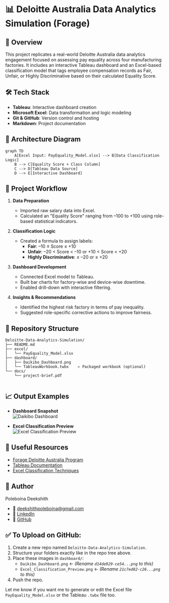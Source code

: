 # 📊 Deloitte Australia Data Analytics Simulation (Forage)

## 📌 Overview
This project replicates a real-world Deloitte Australia data analytics engagement focused on assessing pay equality across four manufacturing factories. It includes an interactive Tableau dashboard and an Excel-based classification model that tags employee compensation records as Fair, Unfair, or Highly Discriminative based on their calculated Equality Score.

## 🛠 Tech Stack
- **Tableau**: Interactive dashboard creation  
- **Microsoft Excel**: Data transformation and logic modeling  
- **Git & GitHub**: Version control and hosting  
- **Markdown**: Project documentation

## 🔧 Architecture Diagram
```mermaid
graph TD
    A[Excel Input: PayEquality_Model.xlsx] --> B[Data Classification Logic]
    B --> C[Equality Score + Class Column]
    C --> D[Tableau Data Source]
    D --> E[Interactive Dashboard]
```

## 🧠 Project Workflow

1. **Data Preparation**  
   - Imported raw salary data into Excel.  
   - Calculated an "Equality Score" ranging from –100 to +100 using role-based statistical indicators.

2. **Classification Logic**  
   - Created a formula to assign labels:  
     - **Fair**: –10 ≤ Score ≤ +10  
     - **Unfair**: –20 < Score < –10 or +10 < Score < +20  
     - **Highly Discriminative**: ≤ –20 or ≥ +20  

3. **Dashboard Development**  
   - Connected Excel model to Tableau.  
   - Built bar charts for factory-wise and device-wise downtime.  
   - Enabled drill-down with interactive filtering.

4. **Insights & Recommendations**  
   - Identified the highest risk factory in terms of pay inequality.  
   - Suggested role-specific corrective actions to improve fairness.

## 📂 Repository Structure


```
Deloitte-Data-Analytics-Simulation/
├── README.md
├── excel/
│   └── PayEquality_Model.xlsx
├── dashboard/
│   ├── Daikibo_Dashboard.png
│   └── TableauWorkbook.twbx    ← Packaged workbook (optional)
└── docs/
    └── project‑brief.pdf


```

## 📈 Output Examples

- **Dashboard Snapshot**  
  ![Daikibo Dashboard](<img width="1776" height="766" alt="image" src="https://github.com/user-attachments/assets/6f6f2a5e-d39b-48a6-b2e6-e2516c49e3b7" />)

- **Excel Classification Preview**  
  ![Excel Classification Preview](dashboard/Excel_Classification_Preview.png)

## 🔗 Useful Resources
- [Forage Deloitte Australia Program](https://www.theforage.com/virtual-internships/prototype/deloitte-data-analytics-au)  
- [Tableau Documentation](https://help.tableau.com/current/guides/e-learning/en-us/tableau-overview.html)  
- [Excel Classification Techniques](https://support.microsoft.com/en-us/excel)

## 👤 Author
Poleboina Deekshith  
- 📧 [deekshithpoleboina@gmail.com](mailto:deekshithpoleboina@gmail.com)  
- 🔗 [LinkedIn](https://linkedin.com/in/deekshithpoleboina)  
- 🐙 [GitHub](https://github.com/Deekshithpoleboina)


## ✅ To Upload on GitHub:
1. Create a new repo named `Deloitte-Data-Analytics-Simulation`.
2. Structure your folders exactly like in the repo tree above.
3. Place these images in `dashboard/`:
   - `Daikibo_Dashboard.png` ← *(Rename `d14de929-ce54...png` to this)*
   - `Excel_Classification_Preview.png` ← *(Rename `21c7ed82-c26...png` to this)*
4. Push the repo.

Let me know if you want me to generate or edit the Excel file `PayEquality_Model.xlsx` or the Tableau `.twbx` file too.

